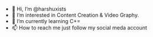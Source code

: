 - 👋 Hi, I’m @harshuxists
- 👀 I’m interested in Content Creation & Video Graphy.
- 🌱 I’m currently learning C+=
- 📫 How to reach me just follow my social meda account

<!---
harshuxists/harshuxists is a ✨ special ✨ repository because its `README.md` (this file) appears on your GitHub profile.
You can click the Preview link to take a look at your changes.
--->
